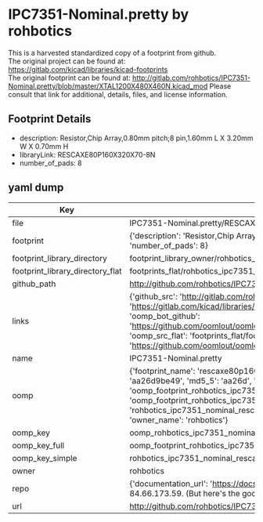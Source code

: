 # IPC7351-Nominal.pretty by rohbotics  
This is a harvested standardized copy of a footprint from github.  
The original project can be found at:  
https://gitlab.com/kicad/libraries/kicad-footprints  
The original footprint can be found at:
http://gitlab.com/rohbotics/IPC7351-Nominal.pretty/blob/master/XTAL1200X480X460N.kicad_mod
Please consult that link for additional, details, files, and license information.  
## Footprint Details
* description: Resistor,Chip Array,0.80mm pitch;8 pin,1.60mm L X 3.20mm W X 0.70mm H  
* libraryLink: RESCAXE80P160X320X70-8N  
* number_of_pads: 8  
## yaml dump  
| Key | Value |  
| --- | --- |  
| file | IPC7351-Nominal.pretty/RESCAXE80P160X320X70-8N.kicad_mod |  
| footprint | {'description': 'Resistor,Chip Array,0.80mm pitch;8 pin,1.60mm L X 3.20mm W X 0.70mm H', 'libraryLink': 'RESCAXE80P160X320X70-8N', 'number_of_pads': 8} |  
| footprint_library_directory | footprint_library_owner/rohbotics_IPC7351-Nominal.pretty |  
| footprint_library_directory_flat | footprints_flat/rohbotics_ipc7351_nominal_rescaxe80p160x320x70_8n/working |  
| github_path | http://github.com/rohbotics/IPC7351-Nominal.pretty/blob/master/RESCAXE80P160X320X70-8N.kicad_mod |  
| links | {'github_src': 'http://gitlab.com/rohbotics/IPC7351-Nominal.pretty/blob/master/XTAL1200X480X460N.kicad_mod', 'github_src_repo': 'https://gitlab.com/kicad/libraries/kicad-footprints', 'oomp_bot': 'footprints/rohbotics_ipc7351_nominal_rescaxe80p160x320x70_8n/working', 'oomp_bot_github': 'https://github.com/oomlout/oomlout_oomp_footprint_bot/tree/main/footprints/rohbotics_ipc7351_nominal_rescaxe80p160x320x70_8n/working', 'oomp_src_flat': 'footprints_flat/footprints_flat/rohbotics_ipc7351_nominal_rescaxe80p160x320x70_8n/working', 'oomp_src_flat_github': 'https://github.com/oomlout/oomlout_oomp_footprint_src/tree/main/footprints_flat/rohbotics_ipc7351_nominal_rescaxe80p160x320x70_8n/working'} |  
| name | IPC7351-Nominal.pretty |  
| oomp | {'footprint_name': 'rescaxe80p160x320x70_8n', 'library_name': 'ipc7351_nominal', 'md5': 'aa26d9be4981a4f86cb33f16686eb2f2', 'md5_10': 'aa26d9be49', 'md5_5': 'aa26d', 'md5_6': 'aa26d9', 'oomp_key': 'oomp_rohbotics_ipc7351_nominal_rescaxe80p160x320x70_8n', 'oomp_key_extra': 'oomp_footprint_rohbotics_ipc7351_nominal_rescaxe80p160x320x70_8n', 'oomp_key_full': 'oomp_footprint_rohbotics_ipc7351_nominal_rescaxe80p160x320x70_8n_aa26d9', 'oomp_key_simple': 'rohbotics_ipc7351_nominal_rescaxe80p160x320x70_8n', 'original_filename': 'IPC7351-Nominal.pretty/RESCAXE80P160X320X70-8N.kicad_mod', 'owner_name': 'rohbotics'} |  
| oomp_key | oomp_rohbotics_ipc7351_nominal_rescaxe80p160x320x70_8n |  
| oomp_key_full | oomp_footprint_rohbotics_ipc7351_nominal_rescaxe80p160x320x70_8n |  
| oomp_key_simple | rohbotics_ipc7351_nominal_rescaxe80p160x320x70_8n |  
| owner | rohbotics |  
| repo | {'documentation_url': 'https://docs.github.com/rest/overview/resources-in-the-rest-api#rate-limiting', 'message': "API rate limit exceeded for 84.66.173.59. (But here's the good news: Authenticated requests get a higher rate limit. Check out the documentation for more details.)"} |  
| url | http://github.com/rohbotics/IPC7351-Nominal.pretty |  

